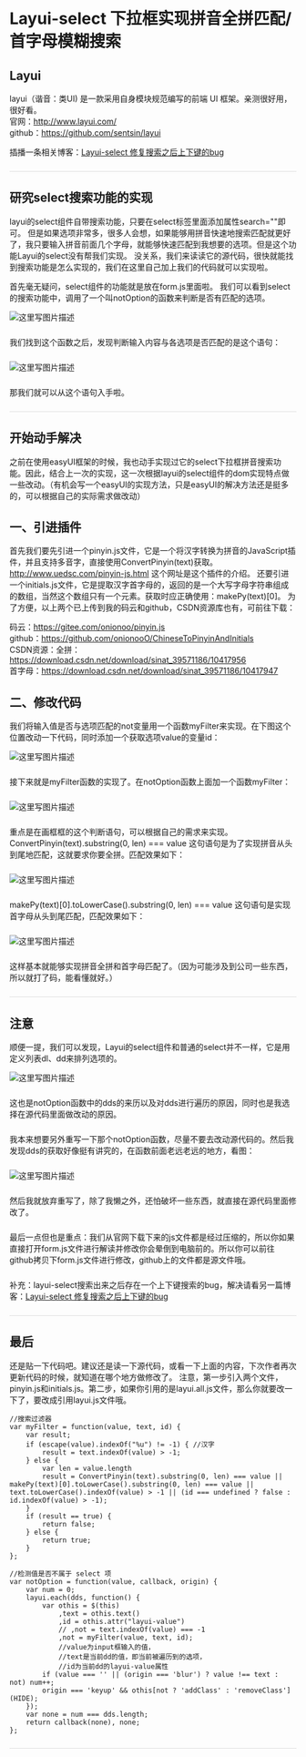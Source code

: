 # Layui-select 下拉框实现拼音全拼匹配/首字母模糊搜索

## Layui
layui（谐音：类UI) 是一款采用自身模块规范编写的前端 UI 框架。亲测很好用，很好看。 
</br>
官网：http://www.layui.com/</br>
github：https://github.com/sentsin/layui

插播一条相关博客：<a href="https://blog.csdn.net/sinat_39571186/article/details/80671422" target="_blank">Layui-select 修复搜索之后上下键的bug</a>

<div style="margin: 24px 0;border-bottom:1px solid #ddd;"></div>

## 研究select搜索功能的实现
layui的select组件自带搜索功能，只要在select标签里面添加属性search=""即可。 
但是如果选项非常多，很多人会想，如果能够用拼音快速地搜索匹配就更好了，我只要输入拼音前面几个字母，就能够快速匹配到我想要的选项。但是这个功能Layui的select没有帮我们实现。 
没关系，我们来读读它的源代码，很快就能找到搜索功能是怎么实现的，我们在这里自己加上我们的代码就可以实现啦。

首先毫无疑问，select组件的功能就是放在form.js里面啦。 
我们可以看到select的搜索功能中，调用了一个叫notOption的函数来判断是否有匹配的选项。

<img src="https://img-blog.csdn.net/20180510212500220?watermark/2/text/aHR0cHM6Ly9ibG9nLmNzZG4ubmV0L3NpbmF0XzM5NTcxMTg2/font/5a6L5L2T/fontsize/400/fill/I0JBQkFCMA==/dissolve/70" alt="这里写图片描述" title="">

<p style="margin:24px 0;">我们找到这个函数之后，发现判断输入内容与各选项是否匹配的是这个语句：</p>

<img src="https://img-blog.csdn.net/20180510212720261?watermark/2/text/aHR0cHM6Ly9ibG9nLmNzZG4ubmV0L3NpbmF0XzM5NTcxMTg2/font/5a6L5L2T/fontsize/400/fill/I0JBQkFCMA==/dissolve/70" alt="这里写图片描述" title="">

<p style="margin:24px 0">那我们就可以从这个语句入手啦。</p>

<div style="margin: 24px 0;border-bottom:1px solid #ddd;"></div>

## 开始动手解决
之前在使用easyUI框架的时候，我也动手实现过它的select下拉框拼音搜索功能。因此，结合上一次的实现，这一次根据layui的select组件的dom实现特点做一些改动。（有机会写一个easyUI的实现方法，只是easyUI的解决方法还是挺多 
的，可以根据自己的实际需求做改动）

## 一、引进插件
首先我们要先引进一个pinyin.js文件，它是一个将汉字转换为拼音的JavaScript插件，并且支持多音字，直接使用ConvertPinyin(text)获取。http://www.uedsc.com/pinyin-js.html 这个网址是这个插件的介绍。 
还要引进一个initials.js文件，它是提取汉字首字母的，返回的是一个大写字母字符串组成的数组，当然这个数组只有一个元素。获取时应正确使用：makePy(text)[0]。 
为了方便，以上两个已上传到我的码云和github，CSDN资源库也有，可前往下载：

<div>码云：<a href="https://gitee.com/onionoo/pinyin.js" target="_blank">https://gitee.com/onionoo/pinyin.js</a></div>
<div>github：<a href="https://github.com/onionooO/ChineseToPinyinAndInitials" target="_blank">https://github.com/onionooO/ChineseToPinyinAndInitials</a></div>
<div>CSDN资源：全拼：<a href="https://download.csdn.net/download/sinat_39571186/10417956" target="_blank">https://download.csdn.net/download/sinat_39571186/10417956</a></div>
<div>首字母：<a href="https://download.csdn.net/download/sinat_39571186/10417947" target="_blank">https://download.csdn.net/download/sinat_39571186/10417947</a></div>

## 二、修改代码
我们将输入值是否与选项匹配的not变量用一个函数myFilter来实现。在下图这个位置改动一下代码，同时添加一个获取选项value的变量id： 

<img src="https://img-blog.csdn.net/20180513002335120?watermark/2/text/aHR0cHM6Ly9ibG9nLmNzZG4ubmV0L3NpbmF0XzM5NTcxMTg2/font/5a6L5L2T/fontsize/400/fill/I0JBQkFCMA==/dissolve/70" alt="这里写图片描述" title="">

<p style="margin:24px 0">接下来就是myFilter函数的实现了。在notOption函数上面加一个函数myFilter：</p>

<img src="https://img-blog.csdn.net/20180516142042964?watermark/2/text/aHR0cHM6Ly9ibG9nLmNzZG4ubmV0L3NpbmF0XzM5NTcxMTg2/font/5a6L5L2T/fontsize/400/fill/I0JBQkFCMA==/dissolve/70" alt="这里写图片描述" title="">

<p style="margin:24px 0">重点是在画框框的这个判断语句，可以根据自己的需求来实现。 
ConvertPinyin(text).substring(0, len) === value 这句语句是为了实现拼音从头到尾地匹配，这就要求你要全拼。匹配效果如下：</p>

<img src="https://img-blog.csdn.net/20180513003248770?watermark/2/text/aHR0cHM6Ly9ibG9nLmNzZG4ubmV0L3NpbmF0XzM5NTcxMTg2/font/5a6L5L2T/fontsize/400/fill/I0JBQkFCMA==/dissolve/70" alt="这里写图片描述" title="">

<p style="margin:24px 0">makePy(text)[0].toLowerCase().substring(0, len) === value 这句语句是实现首字母从头到尾匹配，匹配效果如下：</p>

<img src="https://img-blog.csdn.net/20180516142235858?watermark/2/text/aHR0cHM6Ly9ibG9nLmNzZG4ubmV0L3NpbmF0XzM5NTcxMTg2/font/5a6L5L2T/fontsize/400/fill/I0JBQkFCMA==/dissolve/70" alt="这里写图片描述" title="">

<p style="margin:24px 0">这样基本就能够实现拼音全拼和首字母匹配了。（因为可能涉及到公司一些东西，所以就打了码，能看懂就好。）</p>

<div style="margin: 24px 0;border-bottom:1px solid #ddd;"></div>

## 注意
顺便一提，我们可以发现，Layui的select组件和普通的select并不一样，它是用定义列表dl、dd来排列选项的。 

<img src="https://img-blog.csdn.net/20180512171818502?watermark/2/text/aHR0cHM6Ly9ibG9nLmNzZG4ubmV0L3NpbmF0XzM5NTcxMTg2/font/5a6L5L2T/fontsize/400/fill/I0JBQkFCMA==/dissolve/70" alt="这里写图片描述" title="">

<p style="margin:24px 0">这也是notOption函数中的dds的来历以及对dds进行遍历的原因，同时也是我选择在源代码里面做改动的原因。</p>

<p style="margin:24px 0">我本来想要另外重写一下那个notOption函数，尽量不要去改动源代码的。然后我发现dds的获取好像挺有讲究的，在函数前面老远老远的地方，看图： </p>

<img src="https://img-blog.csdn.net/20180513004739475?watermark/2/text/aHR0cHM6Ly9ibG9nLmNzZG4ubmV0L3NpbmF0XzM5NTcxMTg2/font/5a6L5L2T/fontsize/400/fill/I0JBQkFCMA==/dissolve/70" alt="这里写图片描述" title="">

<p style="margin:24px 0">然后我就放弃重写了，除了我懒之外，还怕破坏一些东西，就直接在源代码里面修改了。</p>

<p style="margin:24px 0">最后一点但也是重点：我们从官网下载下来的js文件都是经过压缩的，所以你如果直接打开form.js文件进行解读并修改你会晕倒到电脑前的。所以你可以前往github拷贝下form.js文件进行修改，github上的文件都是源文件哦。</p>

补充：layui-select搜索出来之后存在一个上下键搜索的bug，解决请看另一篇博客：<a href="https://blog.csdn.net/sinat_39571186/article/details/80671422" target="_blank">Layui-select 修复搜索之后上下键的bug</a>

<div style="margin: 24px 0;border-bottom:1px solid #ddd;"></div>

## 最后
还是贴一下代码吧。建议还是读一下源代码，或看一下上面的内容，下次作者再次更新代码的时候，就知道在哪个地方做修改了。 
注意，第一步引入两个文件，pinyin.js和initials.js。第二步，如果你引用的是layui.all.js文件，那么你就要改一下了，要改成引用layui.js文件哦。

```
//搜索过滤器
var myFilter = function(value, text, id) {
    var result;
    if (escape(value).indexOf("%u") != -1) { //汉字
        result = text.indexOf(value) > -1;
    } else {
        var len = value.length
        result = ConvertPinyin(text).substring(0, len) === value || makePy(text)[0].toLowerCase().substring(0, len) === value || text.toLowerCase().indexOf(value) > -1 || (id === undefined ? false : id.indexOf(value) > -1);
    }
    if (result == true) {
        return false;
    } else {
        return true;
    }
};

//检测值是否不属于 select 项
var notOption = function(value, callback, origin) {
    var num = 0;
    layui.each(dds, function() {
        var othis = $(this)
            ,text = othis.text()
            ,id = othis.attr("layui-value")
            // ,not = text.indexOf(value) === -1
            ,not = myFilter(value, text, id);
            //value为input框输入的值，
            //text是当前dd的值，即当前被遍历到的选项，
            //id为当前dd的layui-value属性
        if (value === '' || (origin === 'blur') ? value !== text : not) num++;
        origin === 'keyup' && othis[not ? 'addClass' : 'removeClass'](HIDE);
    });
    var none = num === dds.length;
    return callback(none), none;
};
```
<div style="margin: 24px 0;border-bottom:1px solid #ddd;"></div>

